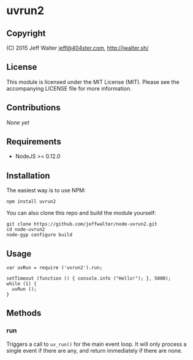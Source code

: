 uvrun2
======

Copyright
---------
(C) 2015 Jeff Walter <jeff@404ster.com>, http://jwalter.sh/

License
-------

This module is licensed under the MIT License (MIT). Please see the
accompanying LICENSE file for more information.

Contributions
-------------
*None yet*

Requirements
------------

* NodeJS >= 0.12.0

Installation
------------

The easiest way is to use NPM:

    npm install uvrun2

You can also clone this repo and build the module yourself:

    git clone https://github.com/jeffwalter/node-uvrun2.git
    cd node-uvrun2
    node-gyp configure build

Usage
-----

    var uvRun = require ('uvrun2').run;

    setTimeout (function () { console.info ("Hello!"); }, 5000);
    while (1) {
      uvRun ();
    }

Methods
-------

### run

Triggers a call to `uv_run()` for the main event loop. It will only process a
single event if there are any, and return immediately if there are none.
